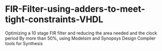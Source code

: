 # FIR-Filter-using-adders-to-meet-tight-constraints-VHDL
Optimizing a 10 stage FIR filter and reducing the area needed and the clock period By more than 50%, using Modelsim and Synopsys Design Compiler tools for Synthesis
